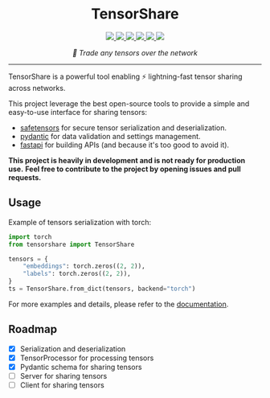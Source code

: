 <h1 align="center">TensorShare</h1>

<div align="center">
	<a  href="https://pypi.org/project/tensorshare" target="_blank">
		<img src="https://img.shields.io/pypi/v/tensorshare.svg" />
	</a>
	<a  href="https://pypi.org/project/tensorshare" target="_blank">
		<img src="https://img.shields.io/pypi/pyversions/tensorshare" />
	</a>
	<a  href="https://github.com/chainyo/tensorshare/blob/main/LICENSE" target="_blank">
		<img src="https://img.shields.io/pypi/l/tensorshare" />
	</a>
	<a  href="https://github.com/chainyo/tensorshare/actions?workflow=ci-cd" target="_blank">
		<img src="https://github.com/chainyo/tensorshare/workflows/ci-cd/badge.svg" />
	</a>
	<a href="https://codecov.io/gh/chainyo/tensorshare" > 
		<img src="https://codecov.io/gh/chainyo/tensorshare/branch/main/graph/badge.svg?token=IA2W48WCCN"/> 
	</a>
	<a  href="https://github.com/pypa/hatch" target="_blank">
		<img src="https://img.shields.io/badge/%F0%9F%A5%9A-Hatch-4051b5.svg" />
	</a>
</div>

<p align="center"><em>🤝 Trade any tensors over the network</em></p>

---

TensorShare is a powerful tool enabling ⚡ lightning-fast tensor sharing across networks.

This project leverage the best open-source tools to provide a simple and easy-to-use interface for sharing tensors:

* [safetensors](https://github.com/huggingface/safetensors) for secure tensor serialization and deserialization.
* [pydantic](https://github.com/pydantic/pydantic) for data validation and settings management.
* [fastapi](https://github.com/tiangolo/fastapi) for building APIs (and because it's too good to avoid it).

__This project is heavily in development and is not ready for production use.__
__Feel free to contribute to the project by opening issues and pull requests.__

## Usage

Example of tensors serialization with torch:

```python
import torch
from tensorshare import TensorShare

tensors = {
    "embeddings": torch.zeros((2, 2)),
    "labels": torch.zeros((2, 2)),
}
ts = TensorShare.from_dict(tensors, backend="torch")
```

For more examples and details, please refer to the [documentation](https://chainyo.github.io/tensorshare/usage/).

## Roadmap

- [x] Serialization and deserialization
- [x] TensorProcessor for processing tensors
- [x] Pydantic schema for sharing tensors
- [ ] Server for sharing tensors
- [ ] Client for sharing tensors
